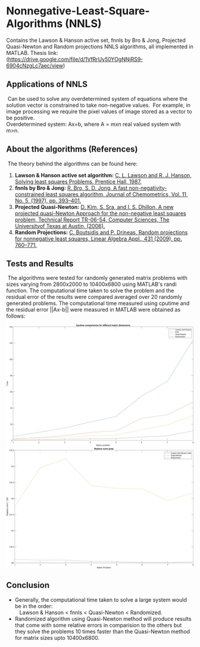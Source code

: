 # Nonnegative-Least-Square-Algorithms (NNLS) 
  Contains the Lawson &amp; Hanson active set, fnnls by Bro &amp; Jong, Projected Quasi-Newton and Random projections NNLS algorithms, all implemented in MATLAB.
  Thesis link: (https://drive.google.com/file/d/1VfRrUy50YOgNNjRS9-6904cNzgLc7aec/view)

## Applications of NNLS
 &nbsp;Can be used to solve any overdetermined system of equations where the solution vector is constrained to take non-negative values. &nbsp;For example, in image processing we require the pixel values of image stored as a vector to be positive.<br/>
  Overdetermined system: Ax=b, where A = mxn real valued system  with m>n.
  
## About the algorithms (References) 
  &nbsp;The theory behind the algorithms can be found here:
  1. <b>Lawson & Hanson active set algorithm:</b> [C. L. Lawson and R. J. Hanson, Solving least squares Problems, Prentice Hall, 1987.](https://en.wikipedia.org/wiki/Non-negative_least_squares) <br/>
  2. <b>fnnls by Bro & Jong:</b> [R. Bro, S. D. Jong, A fast non-negativity-constrained least squares algorithm, Journal of Chemometrics, Vol. 11, No. 5, (1997), pp. 393–401.](http://xrm.phys.northwestern.edu/research/pdf_papers/1997/bro_chemometrics_1997.pdf) <br/>
  3. <b>Projected Quasi-Newton:</b> [D. Kim, S. Sra, and I. S. Dhillon, A new projected quasi-Newton Approach for the non-negative least squares problem, Technical Report TR-06-54, Computer Sciences, The Universityof Texas at Austin, (2006).](https://www.cs.utexas.edu/ftp/techreports/tr06-54.pdf) <br/>
  4. <b>Random Projections:</b> [C. Boutsidis and P. Drineas, Random projections for nonnegative least squares, Linear Algebra Appl., 431 (2009), pp. 760–771.](https://www.sciencedirect.com/science/article/pii/S0024379509001633)

## Tests and Results
 &nbsp;The algorithms were tested for randomly generated matrix problems with sizes varying from 2800x2000 to 10400x6800 using MATLAB's randi function. The computational time taken to solve the problem and the residual error of the results were compared averaged over 20 randomly generated problems. The computational time measured using cputime and the residual error ||Ax-b|| were measured in MATLAB were obtained as follows:
 
 ![alt text](https://github.com/js061097/Nonnegative-Least-Square-Algorithms/blob/main/Results/cputime.jpg)
 ![alt text](https://github.com/js061097/Nonnegative-Least-Square-Algorithms/blob/main/Results/RelativeNorms.jpg)
 
 ## Conclusion
  - Generally, the computational time taken to solve a large system would be in the order:</br> 
  &nbsp;&nbsp;&nbsp;Lawson & Hanson < fnnls < Quasi-Newton < Randomized.
  - Randomized algorithm using Quasi-Newton method will produce results that come with some relative errors in comparision to the others but they solve the problems 10 times faster than the Quasi-Newton method for matrix sizes upto 10400x6800.
